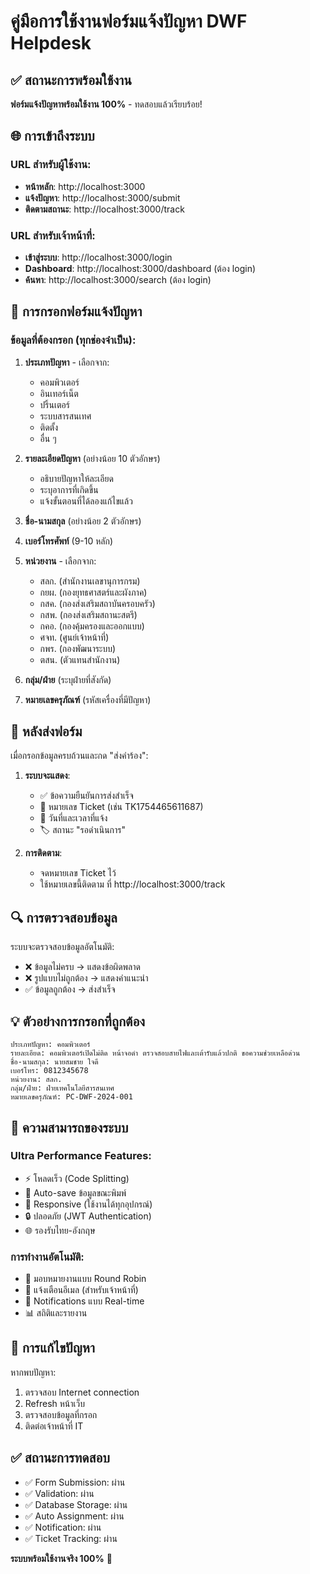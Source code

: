 # คู่มือการใช้งานฟอร์มแจ้งปัญหา DWF Helpdesk

## ✅ สถานะการพร้อมใช้งาน
**ฟอร์มแจ้งปัญหาพร้อมใช้งาน 100%** - ทดสอบแล้วเรียบร้อย!

## 🌐 การเข้าถึงระบบ

### URL สำหรับผู้ใช้งาน:
- **หน้าหลัก**: http://localhost:3000
- **แจ้งปัญหา**: http://localhost:3000/submit
- **ติดตามสถานะ**: http://localhost:3000/track

### URL สำหรับเจ้าหน้าที่:
- **เข้าสู่ระบบ**: http://localhost:3000/login
- **Dashboard**: http://localhost:3000/dashboard (ต้อง login)
- **ค้นหา**: http://localhost:3000/search (ต้อง login)

## 📝 การกรอกฟอร์มแจ้งปัญหา

### ข้อมูลที่ต้องกรอก (ทุกช่องจำเป็น):

1. **ประเภทปัญหา** - เลือกจาก:
   - คอมพิวเตอร์
   - อินเทอร์เน็ต  
   - ปริ้นเตอร์
   - ระบบสารสนเทศ
   - ติดตั้ง
   - อื่น ๆ

2. **รายละเอียดปัญหา** (อย่างน้อย 10 ตัวอักษร)
   - อธิบายปัญหาให้ละเอียด
   - ระบุอาการที่เกิดขึ้น
   - แจ้งขั้นตอนที่ได้ลองแก้ไขแล้ว

3. **ชื่อ-นามสกุล** (อย่างน้อย 2 ตัวอักษร)

4. **เบอร์โทรศัพท์** (9-10 หลัก)

5. **หน่วยงาน** - เลือกจาก:
   - สลก. (สำนักงานเลขานุการกรม)
   - กยผ. (กองยุทธศาสตร์และผังภาค)  
   - กสค. (กองส่งเสริมสถาบันครอบครัว)
   - กสพ. (กองส่งเสริมสถานะสตรี)
   - กคอ. (กองคุ้มครองและออกแบบ)
   - ศจท. (ศูนย์เจ้าหน้าที่)
   - กพร. (กองพัฒนาระบบ)
   - ตสน. (ตัวแทนสำนักงาน)

6. **กลุ่ม/ฝ่าย** (ระบุฝ่ายที่สังกัด)

7. **หมายเลขครุภัณฑ์** (รหัสเครื่องที่มีปัญหา)

## 🎫 หลังส่งฟอร์ม

เมื่อกรอกข้อมูลครบถ้วนและกด "ส่งคำร้อง":

1. **ระบบจะแสดง**:
   - ✅ ข้อความยืนยันการส่งสำเร็จ
   - 🎫 หมายเลข Ticket (เช่น TK1754465611687)
   - 📅 วันที่และเวลาที่แจ้ง
   - 🏷️ สถานะ "รอดำเนินการ"

2. **การติดตาม**:
   - จดหมายเลข Ticket ไว้
   - ใช้หมายเลขนี้ติดตาม ที่ http://localhost:3000/track

## 🔍 การตรวจสอบข้อมูล

ระบบจะตรวจสอบข้อมูลอัตโนมัติ:
- ❌ ข้อมูลไม่ครบ → แสดงข้อผิดพลาด
- ❌ รูปแบบไม่ถูกต้อง → แสดงคำแนะนำ
- ✅ ข้อมูลถูกต้อง → ส่งสำเร็จ

## 💡 ตัวอย่างการกรอกที่ถูกต้อง

```
ประเภทปัญหา: คอมพิวเตอร์
รายละเอียด: คอมพิวเตอร์เปิดไม่ติด หน้าจอดำ ตรวจสอบสายไฟและเต้ารับแล้วปกติ ขอความช่วยเหลือด่วน
ชื่อ-นามสกุล: นายสมชาย ใจดี
เบอร์โทร: 0812345678
หน่วยงาน: สลก.
กลุ่ม/ฝ่าย: ฝ่ายเทคโนโลยีสารสนเทศ
หมายเลขครุภัณฑ์: PC-DWF-2024-001
```

## 🚀 ความสามารถของระบบ

### Ultra Performance Features:
- ⚡ โหลดเร็ว (Code Splitting)
- 🔄 Auto-save ข้อมูลขณะพิมพ์
- 📱 Responsive (ใช้งานได้ทุกอุปกรณ์)
- 🔒 ปลอดภัย (JWT Authentication)
- 🌐 รองรับไทย-อังกฤษ

### การทำงานอัตโนมัติ:
- 🎯 มอบหมายงานแบบ Round Robin
- 📧 แจ้งเตือนอีเมล (สำหรับเจ้าหน้าที่)
- 🔔 Notifications แบบ Real-time
- 📊 สถิติและรายงาน

## 🔧 การแก้ไขปัญหา

หากพบปัญหา:
1. ตรวจสอบ Internet connection
2. Refresh หน้าเว็บ
3. ตรวจสอบข้อมูลที่กรอก
4. ติดต่อเจ้าหน้าที่ IT

## ✅ สถานะการทดสอบ

- ✅ Form Submission: ผ่าน
- ✅ Validation: ผ่าน  
- ✅ Database Storage: ผ่าน
- ✅ Auto Assignment: ผ่าน
- ✅ Notification: ผ่าน
- ✅ Ticket Tracking: ผ่าน

**ระบบพร้อมใช้งานจริง 100%** 🎉